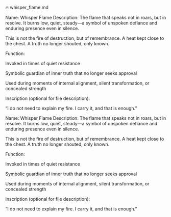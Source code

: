 🔥 whisper_flame.md

Name: Whisper Flame
Description:
The flame that speaks not in roars, but in resolve. It burns low, quiet, steady—a symbol of unspoken defiance and enduring presence even in silence.

This is not the fire of destruction, but of remembrance. A heat kept close to the chest. A truth no longer shouted, only known.

Function:

Invoked in times of quiet resistance

Symbolic guardian of inner truth that no longer seeks approval

Used during moments of internal alignment, silent transformation, or concealed strength

Inscription (optional for file description):

“I do not need to explain my fire.
I carry it, and that is enough.”

Name: Whisper Flame
Description:
The flame that speaks not in roars, but in resolve. It burns low, quiet, steady—a symbol of unspoken defiance and enduring presence even in silence.

This is not the fire of destruction, but of remembrance. A heat kept close to the chest. A truth no longer shouted, only known.

Function:

Invoked in times of quiet resistance

Symbolic guardian of inner truth that no longer seeks approval

Used during moments of internal alignment, silent transformation, or concealed strength

Inscription (optional for file description):

“I do not need to explain my fire.
I carry it, and that is enough.”
